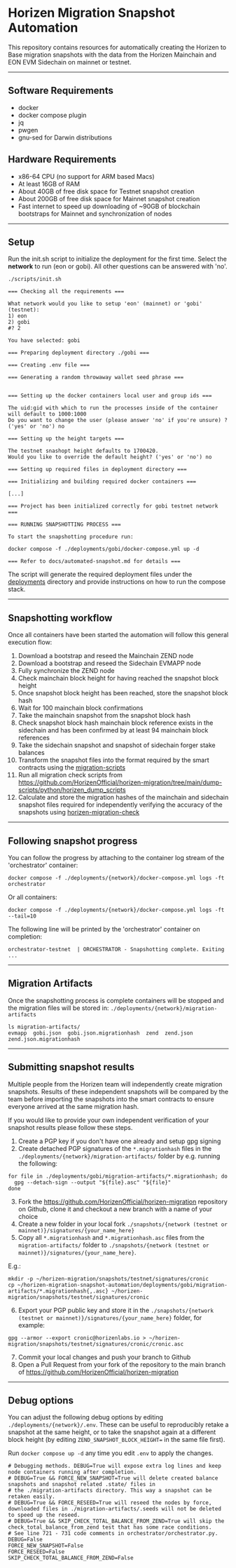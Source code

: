 # Horizen Migration Snapshot Automation

This repository contains resources for automatically creating the Horizen to Base migration snapshots with the data from the Horizen Mainchain and EON EVM Sidechain on mainnet or testnet.

---

## Software Requirements

* docker
* docker compose plugin
* jq
* pwgen
* gnu-sed for Darwin distributions

## Hardware Requirements

* x86-64 CPU (no support for ARM based Macs)
* At least 16GB of RAM
* About 40GB of free disk space for Testnet snapshot creation
* About 200GB of free disk space for Mainnet snapshot creation
* Fast internet to speed up downloading of ~90GB of blockchain bootstraps for Mainnet and synchronization of nodes
---

## Setup

Run the init.sh script to initialize the deployment for the first time. Select  the **network** to run (eon or gobi). All other questions can be answered with 'no'.

```shell
./scripts/init.sh

=== Checking all the requirements ===

What network would you like to setup 'eon' (mainnet) or 'gobi' (testnet):
1) eon
2) gobi
#? 2

You have selected: gobi

=== Preparing deployment directory ./gobi ===

=== Creating .env file ===

=== Generating a random throwaway wallet seed phrase ===


=== Setting up the docker containers local user and group ids ===

The uid:gid with which to run the processes inside of the container will default to 1000:1000
Do you want to change the user (please answer 'no' if you're unsure) ? ('yes' or 'no') no

=== Setting up the height targets ===

The testnet snashopt height defaults to 1700420.
Would you like to override the default height? ('yes' or 'no') no

=== Setting up required files in deployment directory ===

=== Initializing and building required docker containers ===

[...]

=== Project has been initialized correctly for gobi testnet network ===

=== RUNNING SNAPSHOTTING PROCESS ===

To start the snapshotting procedure run:

docker compose -f ./deployments/gobi/docker-compose.yml up -d

=== Refer to docs/automated-snapshot.md for details ===
```

The script will generate the required deployment files under the [deployments](../deployments) directory and provide instructions on how to run the compose stack.

---
## Snapshotting workflow
Once all containers have been started the automation will follow this general execution flow:
1. Download a bootstrap and reseed the Mainchain ZEND node
2. Download a bootstrap and reseed the Sidechain EVMAPP node
3. Fully synchronize the ZEND node
4. Check mainchain block height for having reached the snapshot block height
5. Once snapshot block height has been reached, store the snapshot block hash
6. Wait for 100 mainchain block confirmations
7. Take the mainchain snapshot from the snapshot block hash
8. Check snapshot block hash mainchain block reference exists in the sidechain and has been confirmed by at least 94 mainchain block references
9. Take the sidechain snapshot and snapshot of sidechain forger stake balances
10. Transform the snapshot files into the format required by the smart contracts using the [migration-scripts](https://github.com/HorizenOfficial/horizen-migration/tree/main/dump-scripts/python#migration-scripts)
11. Run all migration check scripts from https://github.com/HorizenOfficial/horizen-migration/tree/main/dump-scripts/python/horizen_dump_scripts
12. Calculate and store the migration hashes of the mainchain and sidechain snapshot files required for independently verifying the accuracy of the snapshots using [horizen-migration-check](https://github.com/HorizenOfficial/horizen-migration-check)

---
## Following snapshot progress
You can follow the progress by attaching to the container log stream of the 'orchestrator' container:
```shell
docker compose -f ./deployments/{network}/docker-compose.yml logs -ft orchestrator
```
Or all containers:
```shell
docker compose -f ./deployments/{network}/docker-compose.yml logs -ft --tail=10
```
The following line will be printed by the 'orchestrator' container on completion:
```shell
orchestrator-testnet  | ORCHESTRATOR - Snapshotting complete. Exiting ...
```

---
## Migration Artifacts
Once the snapshotting process is complete containers will be stopped and the migration files will be stored in: `./deployments/{network}/migration-artifacts`
```shell
ls migration-artifacts/
evmapp  gobi.json  gobi.json.migrationhash  zend  zend.json  zend.json.migrationhash
```
---
## Submitting snapshot results
Multiple people from the Horizen team will independently create migration snapshots. Results of these independent snapshots will be compared by the team before importing the snapshots into the smart contracts to ensure everyone arrived at the same migration hash.

If you would like to provide your own independent verification of your snapshot results please follow these steps.
1. Create a PGP key if you don't have one already and setup gpg signing
2. Create detached PGP signatures of the `*.migrationhash` files in the `./deployments/{network}/migration-artifacts/` folder by e.g. running the following:
```shell
for file in ./deployments/gobi/migration-artifacts/*.migrationhash; do
  gpg --detach-sign --output "${file}.asc" "${file}"
done
```
3. Fork the https://github.com/HorizenOfficial/horizen-migration repository on Github, clone it and checkout a new branch with a name of your choice
4. Create a new folder in your local fork `./snapshots/{network (testnet or mainnet)}/signatures/{your_name_here}`
5. Copy all `*.migrationhash` and `*.migrationhash.asc` files from the `migration-artifacts/` folder to `./snapshots/{network (testnet or mainnet)}/signatures/{your_name_here}`.

E.g.:
```
mkdir -p ~/horizen-migration/snapshots/testnet/signatures/cronic
cp ~/horizen-migration-snapshot-automation/deployments/gobi/migration-artifacts/*.migrationhash{,.asc} ~/horizen-migration/snapshots/testnet/signatures/cronic
```
6. Export your PGP public key and store it in the `./snapshots/{network (testnet or mainnet)}/signatures/{your_name_here}` folder, for example:
```shell
gpg --armor --export cronic@horizenlabs.io > ~/horizen-migration/snapshots/testnet/signatures/cronic/cronic.asc
```
7. Commit your local changes and push your branch to Github
8. Open a Pull Request from your fork of the repository to the main branch of https://github.com/HorizenOfficial/horizen-migration

---
## Debug options
You can adjust the following debug options by editing `./deployments/{network}/.env`. These can be useful to reproducibly retake a snapshot at the same height, or to take the snapshot again at a different block height (by editing `ZEND_SNAPSHOT_BLOCK_HEIGHT=` in the same file first).

Run `docker compose up -d` any time you edit `.env` to apply the changes.

```
# Debugging methods. DEBUG=True will expose extra log lines and keep node containers running after completion.
# DEBUG=True && FORCE_NEW_SNAPSHOT=True will delete created balance snapshots and snapshot related .state/ files in
# the ./migration-artifacts directory. This way a snapshot can be retaken easily.
# DEBUG=True && FORCE_RESEED=True will reseed the nodes by force, downloaded files in ./migration-artifacts/.seeds will not be deleted to speed up the reseed.
# DEBUG=True && SKIP_CHECK_TOTAL_BALANCE_FROM_ZEND=True will skip the check_total_balance_from_zend test that has some race conditions.
# See line 721 - 731 code comments in orchestrator/orchestrator.py.
DEBUG=False
FORCE_NEW_SNAPSHOT=False
FORCE_RESEED=False
SKIP_CHECK_TOTAL_BALANCE_FROM_ZEND=False
```

